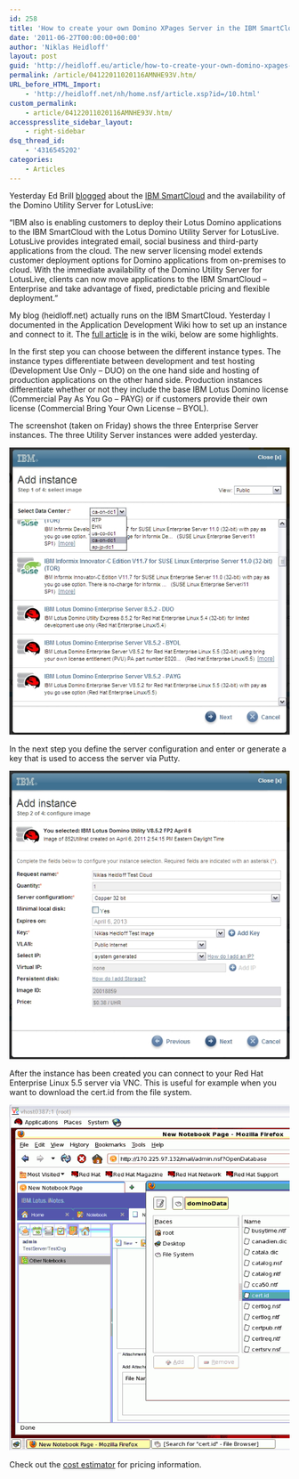 ```yaml
---
id: 258
title: 'How to create your own Domino XPages Server in the IBM SmartCloud'
date: '2011-06-27T00:00:00+00:00'
author: 'Niklas Heidloff'
layout: post
guid: 'http://heidloff.eu/article/how-to-create-your-own-domino-xpages-server-in-the-ibm-smartcloud/'
permalink: /article/04122011020116AMNHE93V.htm/
URL_before_HTML_Import:
    - 'http://heidloff.net/nh/home.nsf/article.xsp?id=/10.html'
custom_permalink:
    - article/04122011020116AMNHE93V.htm/
accesspresslite_sidebar_layout:
    - right-sidebar
dsq_thread_id:
    - '4316545202'
categories:
    - Articles
---
```


 Yesterday Ed Brill [blogged](http://www.edbrill.com/ebrill/edbrill.nsf/dx/eweek-ibm-launches-smart-public-cloud-platform-for-business) about the [IBM SmartCloud](http://www.ibm.com/cloud-computing/us/en/) and the availability of the Domino Utility Server for LotusLive:

 “IBM also is enabling customers to deploy their Lotus Domino applications to the IBM SmartCloud with the Lotus Domino Utility Server for LotusLive. LotusLive provides integrated email, social business and third-party applications from the cloud. The new server licensing model extends customer deployment options for Domino applications from on-premises to cloud. With the immediate availability of the Domino Utility Server for LotusLive, clients can now move applications to the IBM SmartCloud – Enterprise and take advantage of fixed, predictable pricing and flexible deployment.”

 My blog (heidloff.net) actually runs on the IBM SmartCloud. Yesterday I documented in the Application Development Wiki how to set up an instance and connect to it. The [full article](http://www-10.lotus.com/ldd/ddwiki.nsf/dx/IBM_Lotus_Domino_on_the_IBM_Development_and_Test_Cloud) is in the wiki, below are some highlights.

 In the first step you can choose between the different instance types. The instance types differentiate between development and test hosting (Development Use Only – DUO) on the one hand side and hosting of production applications on the other hand side. Production instances differentiate whether or not they include the base IBM Lotus Domino license (Commercial Pay As You Go – PAYG) or if customers provide their own license (Commercial Bring Your Own License – BYOL).

 The screenshot (taken on Friday) shows the three Enterprise Server instances. The three Utility Server instances were added yesterday.

![image](/assets/img/2011/06/CreateInstance02.jpg)

 In the next step you define the server configuration and enter or generate a key that is used to access the server via Putty.

![image](/assets/img/2011/06/CreateInstance05.jpg)

 After the instance has been created you can connect to your Red Hat Enterprise Linux 5.5 server via VNC. This is useful for example when you want to download the cert.id from the file system.

![image](/assets/img/2011/06/DownloadIDs03s.gif)

 Check out the [cost estimator](http://www-935.ibm.com/services/us/igs/cloud-development/#tab:pricing-licensing/#leadspace:default) for pricing information.